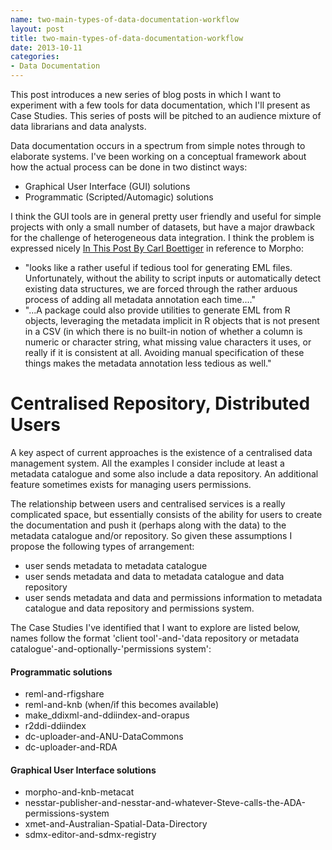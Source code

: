 ```yaml
---
name: two-main-types-of-data-documentation-workflow
layout: post
title: two-main-types-of-data-documentation-workflow
date: 2013-10-11
categories:
- Data Documentation
---
```


This post introduces a new series of blog posts in which I want to experiment with a few tools for data documentation, which I'll present as Case Studies.  This series of posts will be pitched to an audience mixture of data librarians and data analysts.
  
Data documentation occurs in a spectrum from simple notes through to elaborate systems.  I've been working on a conceptual framework about how the actual process can be done in two distinct ways:

- Graphical User Interface (GUI) solutions
- Programmatic (Scripted/Automagic) solutions
 
I think the GUI tools are in general pretty user friendly and useful
for simple projects with only a small number of datasets, but have a
major drawback for the challenge of heterogeneous data integration.  I
think the problem is expressed nicely [In This Post By Carl Boettiger](http://carlboettiger.info/2013/06/23/notes-on-leveraging-the-ecological-markup-language.html)  in reference to Morpho:

- "looks like a rather useful if tedious tool for generating EML
files. Unfortunately, without the ability to script inputs or
automatically detect existing data structures, we are forced through
the rather arduous process of adding all metadata annotation each
time...."
- "...A package could also provide utilities to generate EML from R objects, leveraging the metadata implicit in R objects that is not present in a CSV (in which there is no built-in notion of whether  a column is numeric or character string, what missing value characters it uses, or really if it is consistent at all. Avoiding manual specification of these things makes the metadata annotation less tedious as well."
  
# Centralised Repository, Distributed Users
A key aspect of current approaches is the existence of a centralised data management system.  All the examples I consider include at least a metadata catalogue and some also include a data repository.  An additional feature sometimes exists for managing users permissions.

The relationship between users and centralised services is a really complicated space, but essentially consists of the ability for users to create the documentation and push it (perhaps along with the data) to the metadata catalogue  and/or repository.  So given these assumptions I propose the following types of arrangement:

- user sends metadata to metadata catalogue
- user sends metadata and data to metadata catalogue and data repository 
- user sends metadata and data and permissions information to metadata catalogue and data repository and permissions system.
  
The Case Studies I've identified that I want to explore are listed below, names follow the format 'client tool'-and-'data repository or metadata catalogue'-and-optionally-'permissions system':

#### Programmatic solutions
- reml-and-rfigshare
- reml-and-knb (when/if this becomes available)
- make_ddixml-and-ddiindex-and-orapus
- r2ddi-ddiindex
- dc-uploader-and-ANU-DataCommons
- dc-uploader-and-RDA

#### Graphical User Interface solutions
- morpho-and-knb-metacat
- nesstar-publisher-and-nesstar-and-whatever-Steve-calls-the-ADA-permissions-system
- xmet-and-Australian-Spatial-Data-Directory
- sdmx-editor-and-sdmx-registry
